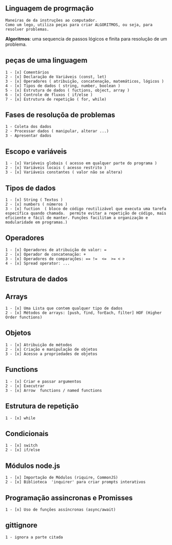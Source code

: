 ## Linguagem de progrmação

    Maneiras de da instruções ao computador.
    Como um lego, utiliza peças para criar ALGORITMOS, ou seja, para resolver problemas.


 **Algoritmos**: uma sequencia de passos lógicos e finita para resolução de um problema.


 ## peças de uma linguagem
  
    1 - [x] Comentários
    2 - [x] Declaração de Variáveis (const, let)
    3 - [x] Operadores ( atribuição, concatenação, matemáticos, lógicos )
    4 - [x] Tipos de dados ( string, number, boolean )
    5 - [x] Estrutura de dados ( fuctions, object, array )
    6 - [x] Controle de fluxos ( if/else )
    7 - [x] Estrutura de repetição ( for, while)


## Fases de resoluçõa de problemas 

    1 - Coleta dos dados 
    2 - Processar dados ( manipular, alterar ...)
    3 - Apresentar dados



## Escopo e variáveis

    1 - [x] Variéveis globais ( acesso em qualquer parte do programa )
    2 - [x] Variáveis locais ( acesso restrito )
    3 - [x] Variáveis constantes ( valor não se altera)

## Tipos de dados
    
    1 - [x] String ( Textos )
    2 - [x] numbers ( números )
    3 - [x] fuction  ( bloco de código reutilizável que executa uma tarefa específica quando chamada.  permite evitar a repetição de código, mais eficiente e fácil de manter. Funções facilitam a organização e modularidade em programas.)


## Operadores

    1 - [x] Operadores de atribuição de valor: = 
    2 - [x] Operador de concatenação: +
    3 - [x] Operadores de comparações: == !=  <=  >= < >
    4 - [x] Spread operator: ...

## Estrutura de dados

## Arrays

    1 - [x] Uma Lista que contem qualquer tipo de dados
    2 - [x] Métodos de arrays: [push, find, forEach, filter] HOF (Higher Order functions)

## Objetos
    
    1 - [x] Atribuição de métodos
    2 - [x] Criação e manipulação de objetos 
    3 - [x] Acesso a propriedades de objetos 


## Functions

    1 - [x] Criar e passar argumentos
    2 - [x] Executrar
    3 - [x] Arrow  functions / named functions 


## Estrutura de repetição 

    1 - [x] while

## Condicionais

    1 - [x] switch
    2 - [x] if/else

## Módulos node.js 
    1 - [x] Importação de Módulos (riquire, CommonJS)
    2 - [x] Biblioteca  'inquirer' para criar prompts interativos

## Programação assincronas e  Promisses

    1 - [x] Uso de funções assíncronas (async/await) 
## gittignore
    1 - ignora a parte citada